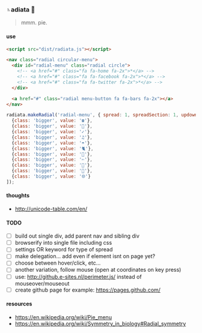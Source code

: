 ### ♄adiata 🌝

> mmm. pie.

#### use

```html
<script src="dist/radiata.js"></script>
```

```html
<nav class="radial circular-menu">
  <div id="radial-menu" class="radial circle">
    <!-- <a href="#" class="fa fa-home fa-2x">*</a> -->
    <!-- <a href="#" class="fa fa-facebook fa-2x">*</a> -->
    <!-- <a href="#" class="fa fa-twitter fa-2x">*</a> -->
  </div>

  <a href="#" class="radial menu-button fa fa-bars fa-2x"></a>
</nav>
```


```javascript
radiata.makeRadial('radial-menu', { spread: 1, spreadSection: 1, updown: -0.5, distance: 45, leftTight: 0, topTight: 0 }, [
  {class: 'bigger', value: '☎'},
  {class: 'bigger', value: '👤'},
  {class: 'bigger', value: '✓'},
  {class: 'bigger', value: '♫'},
  {class: 'bigger', value: '☂'},
  {class: 'bigger', value: '🐈'},
  {class: 'bigger', value: '📝'},
  {class: 'bigger', value: '✄'},
  {class: 'bigger', value: '🚫'},
  {class: 'bigger', value: '🍏'},
  {class: 'bigger', value: '🌐'}
]);
```

#### thoughts
- http://unicode-table.com/en/

#### TODO
- [ ] build out single div, add parent nav and sibling div
- [ ] browserify into single file including css
- [ ] settings OR keyword for type of spread
- [ ] make delegation... add even if element isnt on page yet?
- [ ] choose between hover/click, etc...
- [ ] another variation, follow mouse (open at coordinates on key press)
- [ ] use: http://github.e-sites.nl/perimeter.js/ instead of mouseover/mouseout
- [ ] create github page for example: https://pages.github.com/

#### resources
- https://en.wikipedia.org/wiki/Pie_menu
- https://en.wikipedia.org/wiki/Symmetry_in_biology#Radial_symmetry
